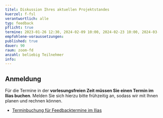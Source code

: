 ```yaml
---
titel: Diskussion Ihres aktuellen Projektstandes
kuerzel: f-fsl
verantwortlich: alle
typ: feedback
pflicht: true
termine: 2023-01-26 12:30, 2024-02-09 10:00, 2024-02-23 10:00, 2024-03-01 10:00
empfohlene-voraussetzungen: 
published: true
dauer: 90
raum: zoom-fd
anzahl: beliebig Teilnehmer
info:
---
```


## Anmeldung

Für die Termine in der **vorlesungsfreien Zeit müssen Sie einen Termin im Ilias buchen**. Melden Sie sich hierzu bitte frühzeitig an, sodass wir mit Ihnen planen und rechnen können.

- [Terminbuchung für Feedbacktermine im Ilias](https://ilias.th-koeln.de/ilias.php?ref_id=2068797&cmd=view&cmdClass=ilrepositorygui&cmdNode=wc&baseClass=ilrepositorygui)
